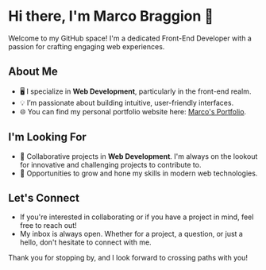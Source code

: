 # Hi there, I'm Marco Braggion 👋

Welcome to my GitHub space! I'm a dedicated Front-End Developer with a passion for crafting engaging web experiences.

## About Me

- 🖥️ I specialize in **Web Development**, particularly in the front-end realm.
- 💡 I’m passionate about building intuitive, user-friendly interfaces.
- 🌐 You can find my personal portfolio website here: [Marco's Portfolio](https://marcoates.github.io/MB-website/).

## I'm Looking For

- 🤝 Collaborative projects in **Web Development**. I'm always on the lookout for innovative and challenging projects to contribute to.
- 🌱 Opportunities to grow and hone my skills in modern web technologies.

## Let's Connect

- If you're interested in collaborating or if you have a project in mind, feel free to reach out!
- My inbox is always open. Whether for a project, a question, or just a hello, don't hesitate to connect with me.

Thank you for stopping by, and I look forward to crossing paths with you!



